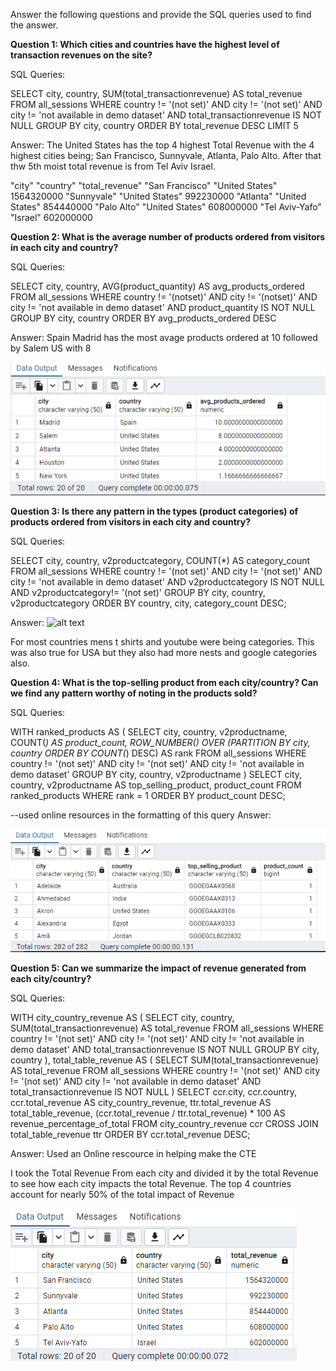 Answer the following questions and provide the SQL queries used to find the answer.

    
**Question 1: Which cities and countries have the highest level of transaction revenues on the site?**


SQL Queries:

SELECT 
    city, 
    country, 
    SUM(total_transactionrevenue) AS total_revenue
FROM 
    all_sessions
WHERE 
    country != '(not set)'
    AND city != '(not set)'
    AND city != 'not available in demo dataset'
    AND total_transactionrevenue IS NOT NULL
GROUP BY 
    city, 
    country
ORDER BY 
    total_revenue DESC
LIMIT 5



Answer:
The United States has the top 4 highest Total Revenue with the 4 highest cities being; San Francisco, Sunnyvale, Atlanta, Palo Alto. After that thw 5th moist total revenue is from Tel Aviv Israel.

"city"	         "country"	       "total_revenue"
"San Francisco"	 "United States"   1564320000
"Sunnyvale"	    "United States"	   992230000
"Atlanta"	    "United States"	   854440000
"Palo Alto"	    "United States"	   608000000
"Tel Aviv-Yafo"	 "Israel"	       602000000






**Question 2: What is the average number of products ordered from visitors in each city and country?**


SQL Queries:

SELECT 
city, country, AVG(product_quantity) AS avg_products_ordered
FROM all_sessions
WHERE 
    country != '(notset)'
    AND city != '(notset)'
    AND city != 'not available in demo dataset'
    AND product_quantity IS NOT NULL
GROUP BY city, country
ORDER BY avg_products_ordered DESC




Answer: 
Spain Madrid has the most avage products ordered at 10 followed by Salem US with 8

![alt text](Images/q2_answer.png)





**Question 3: Is there any pattern in the types (product categories) of products ordered from visitors in each city and country?**


SQL Queries:

SELECT 
city, country, v2productcategory, COUNT(*) AS category_count
FROM all_sessions
WHERE 
    country != '(not set)'
    AND city != '(not set)'
    AND city != 'not available in demo dataset'
    AND v2productcategory IS NOT NULL
	AND v2productcategory!= '(not set)'
GROUP BY city, country, v2productcategory
ORDER BY country, city, 
category_count DESC;


Answer:
![alt text](q3_answer.png)

For most countries mens t shirts and youtube were being categories. This was also true for USA but they also had more nests and google categories also.


**Question 4: What is the top-selling product from each city/country? Can we find any pattern worthy of noting in the products sold?**


SQL Queries:

WITH ranked_products AS (
    SELECT
        city,
        country,
        v2productname,
        COUNT(*) AS product_count,
        ROW_NUMBER() OVER (PARTITION BY city, country ORDER BY COUNT(*) DESC) AS rank
    FROM
        all_sessions
    WHERE
        country != '(not set)'
        AND city != '(not set)'
        AND city != 'not available in demo dataset'
    GROUP BY
        city,
        country,
        v2productname
)
SELECT
    city,
    country,
    v2productname AS top_selling_product,
    product_count
FROM
    ranked_products
WHERE
    rank = 1
ORDER BY
    product_count DESC;

--used online resources in the formatting of this query 
Answer:

![alt text](q4_answer.png)




**Question 5: Can we summarize the impact of revenue generated from each city/country?**

SQL Queries:

WITH city_country_revenue AS (
    SELECT 
        city, 
        country, 
        SUM(total_transactionrevenue) AS total_revenue
    FROM 
        all_sessions
    WHERE 
        country != '(not set)'
        AND city != '(not set)'
        AND city != 'not available in demo dataset'
        AND total_transactionrevenue IS NOT NULL
    GROUP BY 
        city, 
        country
),
total_table_revenue AS (
    SELECT 
        SUM(total_transactionrevenue) AS total_revenue
    FROM 
        all_sessions
    WHERE 
        country != '(not set)'
        AND city != '(not set)'
        AND city != 'not available in demo dataset'
        AND total_transactionrevenue IS NOT NULL
)
SELECT 
    ccr.city, 
    ccr.country, 
    ccr.total_revenue AS city_country_revenue, 
    ttr.total_revenue AS total_table_revenue, 
    (ccr.total_revenue / ttr.total_revenue) * 100 AS revenue_percentage_of_total
FROM 
    city_country_revenue ccr
CROSS JOIN 
    total_table_revenue ttr
ORDER BY 
    ccr.total_revenue DESC;

Answer:
Used an Online rescource in helping make the CTE

I took the Total Revenue From each city and divided it by the total Revenue to see how each city impacts the total Revenue. The top 4 countries account for nearly 50% of the total impact of Revenue

![alt text](q5_answer.png)






